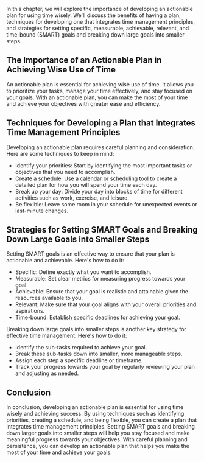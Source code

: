 
In this chapter, we will explore the importance of developing an actionable plan for using time wisely. We'll discuss the benefits of having a plan, techniques for developing one that integrates time management principles, and strategies for setting specific, measurable, achievable, relevant, and time-bound (SMART) goals and breaking down large goals into smaller steps.

The Importance of an Actionable Plan in Achieving Wise Use of Time
------------------------------------------------------------------

An actionable plan is essential for achieving wise use of time. It allows you to prioritize your tasks, manage your time effectively, and stay focused on your goals. With an actionable plan, you can make the most of your time and achieve your objectives with greater ease and efficiency.

Techniques for Developing a Plan that Integrates Time Management Principles
---------------------------------------------------------------------------

Developing an actionable plan requires careful planning and consideration. Here are some techniques to keep in mind:

* Identify your priorities: Start by identifying the most important tasks or objectives that you need to accomplish.
* Create a schedule: Use a calendar or scheduling tool to create a detailed plan for how you will spend your time each day.
* Break up your day: Divide your day into blocks of time for different activities such as work, exercise, and leisure.
* Be flexible: Leave some room in your schedule for unexpected events or last-minute changes.

Strategies for Setting SMART Goals and Breaking Down Large Goals into Smaller Steps
-----------------------------------------------------------------------------------

Setting SMART goals is an effective way to ensure that your plan is actionable and achievable. Here's how to do it:

* Specific: Define exactly what you want to accomplish.
* Measurable: Set clear metrics for measuring progress towards your goal.
* Achievable: Ensure that your goal is realistic and attainable given the resources available to you.
* Relevant: Make sure that your goal aligns with your overall priorities and aspirations.
* Time-bound: Establish specific deadlines for achieving your goal.

Breaking down large goals into smaller steps is another key strategy for effective time management. Here's how to do it:

* Identify the sub-tasks required to achieve your goal.
* Break these sub-tasks down into smaller, more manageable steps.
* Assign each step a specific deadline or timeframe.
* Track your progress towards your goal by regularly reviewing your plan and adjusting as needed.

Conclusion
----------

In conclusion, developing an actionable plan is essential for using time wisely and achieving success. By using techniques such as identifying priorities, creating a schedule, and being flexible, you can create a plan that integrates time management principles. Setting SMART goals and breaking down larger goals into smaller steps will help you stay focused and make meaningful progress towards your objectives. With careful planning and persistence, you can develop an actionable plan that helps you make the most of your time and achieve your goals.
